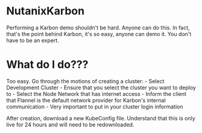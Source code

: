 # NutanixKarbon

Performing a Karbon demo shouldn't be hard. Anyone can do this. In fact, that's the point behind Karbon, it's so easy, anyone can demo it. You don't have to be an expert.

# What do I do???
Too easy. Go through the motions of creating a cluster:
	- Select Development Cluster
	- Ensure that you select the cluster you want to deploy to
	- Select the Node Network that has internet access
	- Inform the client that Flannel is the default network provider for Karbon's internal communication
	- Very important to put in your cluster login information

After creation, download a new KubeConfig file. Understand that this is only live for 24 hours and will need to be redownloaded.

